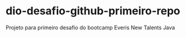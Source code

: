 # dio-desafio-github-primeiro-repo
Projeto para primeiro desafio do bootcamp Everis New Talents Java

